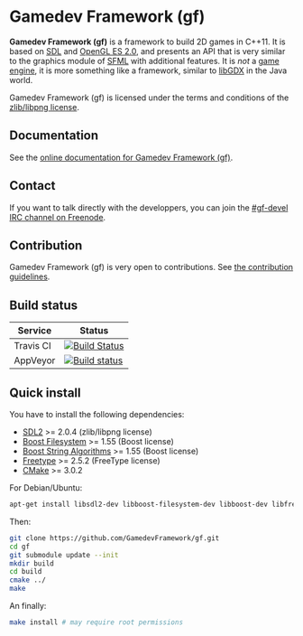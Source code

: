 # Gamedev Framework (gf)

__Gamedev Framework (gf)__ is a framework to build 2D games in C++11. It is based on [SDL](https://www.libsdl.org/) and [OpenGL ES 2.0](https://www.khronos.org/opengles/2_X/), and presents an API that is very similar to the graphics module of [SFML](http://www.sfml-dev.org/) with additional features. It is _not_ a [game engine](https://en.wikipedia.org/wiki/Game_engine), it is more something like a framework, similar to [libGDX](https://libgdx.badlogicgames.com/) in the Java world.

Gamedev Framework (gf) is licensed under the terms and conditions of the [zlib/libpng license](https://opensource.org/licenses/Zlib).

## Documentation

See the [online documentation for Gamedev Framework (gf)](http://gamedevframework.github.io/).

## Contact

If you want to talk directly with the developpers, you can join the [#gf-devel IRC channel on Freenode](irc://chat.freenode.net/gf-devel).

## Contribution

Gamedev Framework (gf) is very open to contributions. See [the contribution guidelines](CONTRIBUTING.md).

## Build status

| Service | Status |
|---------|--------|
| Travis CI | [![Build Status](https://travis-ci.org/GamedevFramework/gf.svg?branch=develop)](https://travis-ci.org/GamedevFramework/gf) |
| AppVeyor | [![Build status](https://ci.appveyor.com/api/projects/status/orf21jbkpoweigjf?svg=true)](https://ci.appveyor.com/project/jube/gf) |

## Quick install

You have to install the following dependencies:

- [SDL2](https://www.libsdl.org/) >= 2.0.4 (zlib/libpng license)
- [Boost Filesystem](http://www.boost.org/doc/libs/release/libs/filesystem/) >= 1.55 (Boost license)
- [Boost String Algorithms](http://www.boost.org/doc/libs/release/libs/algorithm/string/) >= 1.55 (Boost license)
- [Freetype](http://freetype.org/) >= 2.5.2 (FreeType license)
- [CMake](https://cmake.org/) >= 3.0.2

For Debian/Ubuntu:

```sh
apt-get install libsdl2-dev libboost-filesystem-dev libboost-dev libfreetype6-dev cmake
```

Then:

```sh
git clone https://github.com/GamedevFramework/gf.git
cd gf
git submodule update --init
mkdir build
cd build
cmake ../
make
```

An finally:

```sh
make install # may require root permissions
```
